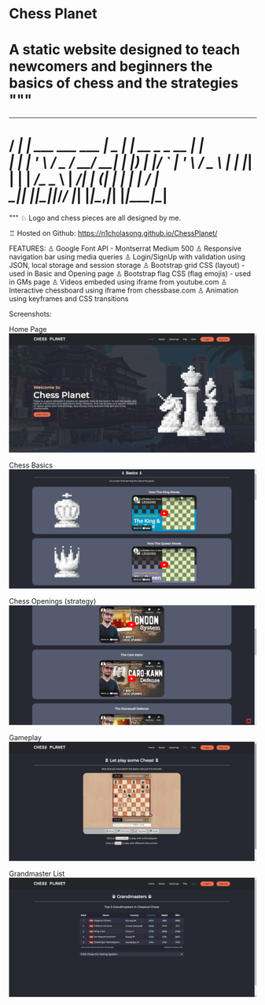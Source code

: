 # Chess Planet
A static website designed to teach newcomers and beginners the basics of chess and the strategies
"""
============================================================
   ____ _                     ____  _                  _    
  / ___| |__   ___  ___ ___  |  _ \| | __ _ _ __   ___| |_  
 | |   | '_ \ / _ \/ __/ __| | |_) | |/ _` | '_ \ / _ \ __| 
 | |___| | | |  __/\__ \__ \ |  __/| | (_| | | | |  __/ |_  
  \____|_| |_|\___||___/___/ |_|   |_|\__,_|_| |_|\___|\__| 
============================================================
"""
♘ Logo and chess pieces are all designed by me.

♖ Hosted on Github:
https://n1cholasong.github.io/ChessPlanet/

FEATURES:
♙ Google Font API - Montserrat Medium 500
♙ Responsive navigation bar using media queries 
♙ Login/SignUp with validation using JSON, local storage and session storage
♙ Bootstrap grid CSS (layout) - used in Basic and Opening page
♙ Bootstrap flag CSS (flag emojis) - used in GMs page
♙ Videos embeded using iframe from youtube.com
♙ Interactive chessboard using iframe from chessbase.com
♙ Animation using keyframes and CSS transitions

Screenshots:

Home Page
<img src="/screenshots/home-page.png">

Chess Basics
<img src="/screenshots/basic-of-chess.png">

Chess Openings (strategy)
<img src="/screenshots/chess-opening.png">

Gameplay
<img src="/screenshots/gameplay.png">

Grandmaster List
<img src="/screenshots/grandmaster.png">
